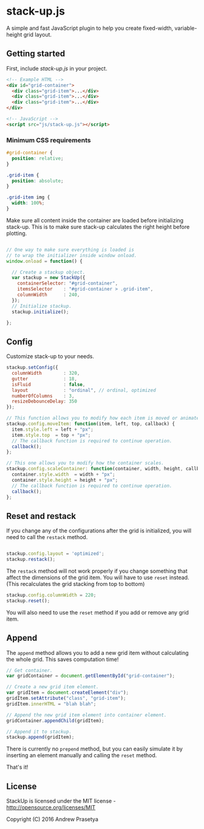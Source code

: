 # stack-up.js

A simple and fast JavaScript plugin to help you create fixed-width, variable-height grid layout.

## Getting started

First, include _stack-up.js_ in your project.

```html
<!-- Example HTML -->
<div id="grid-container">
  <div class="grid-item">...</div>
  <div class="grid-item">...</div>
  <div class="grid-item">...</div>
</div>

<!-- JavaScript -->
<script src="js/stack-up.js"></script>
```

### Minimum CSS requirements

```css
#grid-container {
  position: relative;
}

.grid-item {
  position: absolute;
}

.grid-item img {
  width: 100%;
}
```

Make sure all content inside the container are loaded before initializing stack-up.
This is to make sure stack-up calculates the right height before plotting.

```javascript

// One way to make sure everything is loaded is
// to wrap the initializer inside window onload.
window.onload = function() {

  // Create a stackup object.
  var stackup = new StackUp({
    containerSelector: "#grid-container",
    itemsSelector    : "#grid-container > .grid-item",
    columnWidth      : 240,
  });
  // Initialize stackup.
  stackup.initialize();

};
```

## Config

Customize stack-up to your needs.

```javascript
stackup.setConfig({
  columnWidth        : 320,
  gutter             : 18,
  isFluid            : false,
  layout             : "ordinal", // ordinal, optimized
  numberOfColumns    : 3,
  resizeDebounceDelay: 350
});

// This function allows you to modify how each item is moved or animated.
stackup.config.moveItem: function(item, left, top, callback) {
  item.style.left = left + "px";
  item.style.top  = top + "px";
  // The callback function is required to continue operation.
  callback();
};

// This one allows you to modify how the container scales.
stackup.config.scaleContainer: function(container, width, height, callback) {
  container.style.width  = width + "px";
  container.style.height = height + "px";
  // The callback function is required to continue operation.
  callback();
};
```

## Reset and restack

If you change any of the configurations after the grid is initialized,
you will need to call the `restack` method.

```javascript

stackup.config.layout = 'optimized';
stackup.restack();
```

The `restack` method will not work properly if you change something that affect the dimensions of the grid item.
You will have to use `reset` instead. (This recalculates the grid stacking from top to bottom)

```javascript
stackup.config.columnWidth = 220;
stackup.reset();
```

You will also need to use the `reset` method if you add or remove any grid item.

## Append

The `append` method allows you to add a new grid item without calculating the whole grid.
This saves computation time!

```javascript
// Get container.
var gridContainer = document.getElementById("grid-container");

// Create a new grid item element.
var gridItem = document.createElement("div");
gridItem.setAttribute("class", "grid-item");
gridItem.innerHTML = "blah blah";

// Append the new grid item element into container element.
gridContainer.appendChild(gridItem);

// Append it to stackup.
stackup.append(gridItem);
```

There is currently no `prepend` method, but you can easily simulate it by inserting an element manually and calling the `reset` method.

That's it!

## License

StackUp is licensed under the MIT license - http://opensource.org/licenses/MIT

Copyright (C) 2016 Andrew Prasetya
